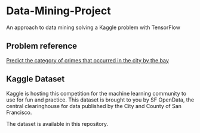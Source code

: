 # Data-Mining-Project
An approach to data mining solving a Kaggle problem with TensorFlow

## Problem reference

[Predict the category of crimes that occurred in the city by the bay](https://www.kaggle.com/c/sf-crime)

## Kaggle Dataset

Kaggle is hosting this competition for the machine learning community to use for fun and practice.
This dataset is brought to you by SF OpenData, the central clearinghouse for data published by the
City and County of San Francisco.

The dataset is available in this repository.
